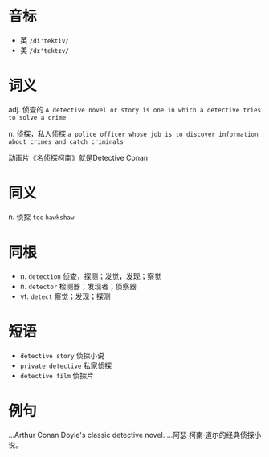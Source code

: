 # 音标

- 英 `/di'tektiv/`
- 美 `/dɪ'tɛktɪv/`

# 词义

adj. 侦查的
`A detective novel or story is one in which a detective tries to solve a crime`

n. 侦探，私人侦探
`a police officer whose job is to discover information about crimes and catch criminals`



动画片《名侦探柯南》就是Detective Conan

# 同义

n. 侦探
`tec` `hawkshaw`

# 同根

- n. `detection` 侦查，探测；发觉，发现；察觉
- n. `detector` 检测器；发现者；侦察器
- vt. `detect` 察觉；发现；探测

# 短语

- `detective story` 侦探小说
- `private detective` 私家侦探
- `detective film` 侦探片

# 例句

...Arthur Conan Doyle's classic detective novel.
…阿瑟·柯南·道尔的经典侦探小说。


